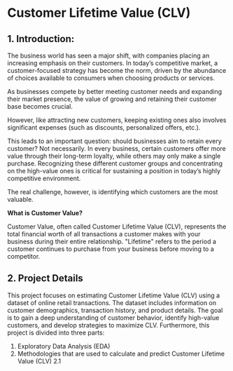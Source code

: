 # Customer Lifetime Value (CLV) 

## 1. Introduction:
The business world has seen a major shift, with companies placing an increasing emphasis on their customers. In today’s competitive market, a customer-focused strategy has become the norm, driven by the abundance of choices available to consumers when choosing products or services.

As businesses compete by better meeting customer needs and expanding their market
presence, the value of growing and retaining their customer base becomes crucial.

However, like attracting new customers, keeping existing ones also involves significant expenses (such as discounts, personalized offers, etc.).

This leads to an important question: should businesses aim to retain every customer? Not necessarily. In every business, certain customers offer more value through their long-term loyalty, while others may only make a single purchase. Recognizing these different customer groups and concentrating on the high-value ones is critical for sustaining a position in today’s highly competitive environment.

The real challenge, however, is identifying which customers are the most valuable.

**What is Customer Value?**

Customer Value, often called Customer Lifetime Value (CLV), represents the total financial worth of all transactions a customer makes with your business during their entire relationship. "Lifetime" refers to the period a customer continues to purchase from your business before moving to a competitor.

## 2. Project Details

This project focuses on estimating Customer Lifetime Value (CLV) using a dataset of online retail transactions. The dataset includes information on customer demographics, transaction history, and product details. The goal is to gain a deep understanding of customer behavior, identify high-value customers, and develop strategies to maximize CLV.
Furthermore, this project is divided into three parts:

1. Exploratory Data Analysis (EDA)
2. Methodologies that are used to calculate and predict Customer Lifetime Value (CLV)
   2.1 
